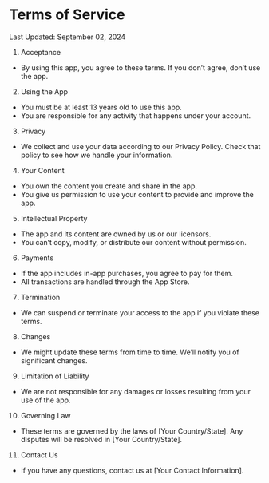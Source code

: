 # Terms of Service
Last Updated: September 02, 2024

1. Acceptance
  + By using this app, you agree to these terms. If you don’t agree, don’t use the app.

2. Using the App
  + You must be at least 13 years old to use this app.
  + You are responsible for any activity that happens under your account.

3. Privacy
  + We collect and use your data according to our Privacy Policy. Check that policy to see how we handle your information.

4. Your Content
  + You own the content you create and share in the app.
  + You give us permission to use your content to provide and improve the app.

5. Intellectual Property
  + The app and its content are owned by us or our licensors.
  + You can’t copy, modify, or distribute our content without permission.

6. Payments
  + If the app includes in-app purchases, you agree to pay for them.
  + All transactions are handled through the App Store.

7. Termination
  + We can suspend or terminate your access to the app if you violate these terms.

8. Changes
  + We might update these terms from time to time. We’ll notify you of significant changes.

9. Limitation of Liability
  + We are not responsible for any damages or losses resulting from your use of the app.

10. Governing Law
  + These terms are governed by the laws of [Your Country/State]. Any disputes will be resolved in [Your Country/State].

11. Contact Us
  + If you have any questions, contact us at [Your Contact Information].
